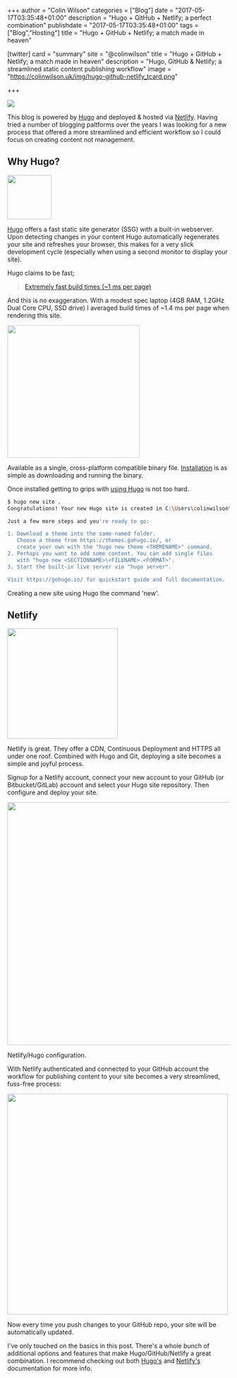 +++
author = "Colin Wilson"
categories = ["Blog"]
date = "2017-05-17T03:35:48+01:00"
description = "Hugo + GitHub + Netlify; a perfect combination"
publishdate = "2017-05-17T03:35:48+01:00"
tags = ["Blog","Hosting"]
title = "Hugo + GitHub + Netlify; a match made in heaven"

[twitter]
  card = "summary"
  site = "@colinwiIson"
  title = "Hugo + GitHub + Netlify; a match made in heaven"
  description = "Hugo, GitHub & Netlify; a streamlined static content publishing workflow"
  image = "https://colinwilson.uk/img/hugo-github-netlify_tcard.png"

+++

<p class="tc"><img src="/img/hugo-github-netlify.png"></p>

This blog is powered by [Hugo](https://gohugo.io/) and deployed & hosted via [Netlify](https://www.netlify.com). Having tried a number of blogging paltforms over the years I was looking for a new process that offered a more streamlined and efficient workflow so I could focus on creating content not management.

## Why Hugo?

<p class="tc"><a href="https://gohugo.io/" target="_blank"><img src="/img/hugo.png" width="100px"></a></p>

[Hugo](https://gohugo.io/) offers a fast static site generator (SSG) with a built-in webserver. Upon detecting changes in your content Hugo automatically regenerates your site and refreshes your browser, this makes for a very slick development cycle (especially when using a second monitor to display your site).

Hugo claims to be fast;

> [Extremely fast build times (~1 ms per page)](https://gohugo.io/overview/introduction/#what-does-hugo-do)

And this is no exaggeration. With a modest spec laptop (4GB RAM, 1.2GHz Dual Core CPU, SSD drive) I averaged build times of ~1.4 ms per page when rendering this site.

<p class="tc"><img src="/img/cross-platform.svg" style="opacity: 0.8" width="300px" /></p>

Available as a single, cross-platform compatible binary file. [Installation](https://gohugo.io/overview/installing/) is as simple as downloading and running the binary.

Once installed getting to grips with [using Hugo](https://gohugo.io/overview/usage/) is not too hard.

```bash
$ hugo new site .
Congratulations! Your new Hugo site is created in C:\Users\colinwilson\my_projects\colinwilson.uk.

Just a few more steps and you're ready to go:

1. Download a theme into the same-named folder.
   Choose a theme from https://themes.gohugo.io/, or
   create your own with the "hugo new theme <THEMENAME>" command.
2. Perhaps you want to add some content. You can add single files
   with "hugo new <SECTIONNAME>\<FILENAME>.<FORMAT>".
3. Start the built-in live server via "hugo server".

Visit https://gohugo.io/ for quickstart guide and full documentation.
```
<span class="f7">Creating a new site using Hugo the command 'new'.</span>

## Netlify

<p class="tc"><a href="https://www.netlify.com" target="_blank"><img src="/img/netlify.svg" width="250px"></a></p>

Netlify is great. They offer a CDN, Continuous Deployment and HTTPS all under one roof. Combined with Hugo and Git, deploying a site becomes a simple and joyful process.

Signup for a Netlify account, connect your new account to your GitHub (or Bitbucket/GitLab) account and select your Hugo site repository. Then configure and deploy your site.

<p class="tc"><img src="/img/2017-05-18 22_37_48-Netlify App.png" width="550px"></p>

<span class="f7">Netlify/Hugo configuration.</span>

With Netlify authenticated and connected to your GitHub account the workflow for publishing content to your site becomes a very streamlined, fuss-free process:

<p class="tc"><img src="/img/workflow.png" width="500px"></p>

Now every time you push changes to your GitHub repo, your site will be automatically updated.

I've only touched on the basics in this post. There's a whole bunch of additional options and features that make Hugo/GitHub/Netlify a great combination. I recommend checking out both [Hugo's](https://gohugo.io/overview/introduction/) and [Netlify's](https://www.netlify.com/docs/) documentation for more info.